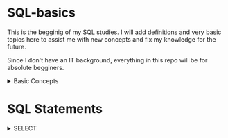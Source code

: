 # SQL-basics
This is the begginig of my SQL studies.
I will add definitions and very basic topics here to assist me with new concepts and fix my knowledge for the future.

Since I don't have an IT background, everything in this repo will be for absolute begginers.



<details><summary> Basic Concepts
</summary>
<p>

**SQL(Structured Query Language):** is a domain-specific language used to facilitate retrieving specific information from databases.

**Database:** Is a container (it can be a file or set of files) to store organized data.
  
**RDBMS (Relational Database Management System):** .

**Table:** A structured list of data of a specific type.

**Schema:** Information about database and table layout and properties.

**Datatype:** A type of allowed data. Every table column has an associated datatype that restricts (or allows) specific data in that column.

**Primary key:** A column (or set of columns) whose values uniquely identify every row in a table.

 
</p>
</details>

# SQL Statements

<details><summary>SELECT</summary>
<p>



</p>
</details>
